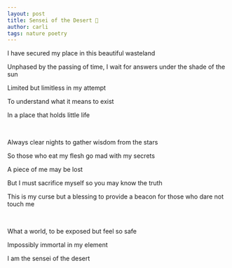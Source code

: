 ```yaml
---
layout: post
title: Sensei of the Desert 🌵
author: carli
tags: nature poetry
---
```




I have secured my place in this beautiful wasteland

Unphased by the passing of time, I wait for answers under the shade of the sun

Limited but limitless in my attempt

To understand what it means to exist

In a place that holds little life

<br>               

Always clear nights to gather wisdom from the stars

So those who eat my flesh go mad with my secrets

A piece of me may be lost

But I must sacrifice myself so you may know the truth

This is my curse but a blessing to provide a beacon for those who dare not touch me

<br>               

What a world, to be exposed but feel so safe

Impossibly immortal in my element

I am the sensei of the desert

<br>
